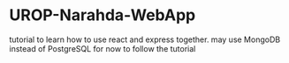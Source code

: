 # UROP-Narahda-WebApp

tutorial to learn how to use react and express together. may use MongoDB instead of PostgreSQL for now to follow the tutorial
